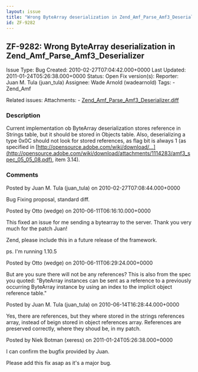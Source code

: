 ```yaml
---
layout: issue
title: "Wrong ByteArray deserialization in Zend_Amf_Parse_Amf3_Deserializer"
id: ZF-9282
---
```


ZF-9282: Wrong ByteArray deserialization in Zend\_Amf\_Parse\_Amf3\_Deserializer
--------------------------------------------------------------------------------

 Issue Type: Bug Created: 2010-02-27T07:04:42.000+0000 Last Updated: 2011-01-24T05:26:38.000+0000 Status: Open Fix version(s): 
 Reporter:  Juan M. Tula (juan\_tula)  Assignee:  Wade Arnold (wadearnold)  Tags: - Zend\_Amf
 
 Related issues: 
 Attachments: - [Zend\_Amf\_Parse\_Amf3\_Deserializer.diff](/issues/secure/attachment/12808/Zend_Amf_Parse_Amf3_Deserializer.diff)
 
### Description

Current implementation ob ByteArray deserialization stores reference in Strings table, but it should be stored in Objects table. Also, deserializing a type 0x0C should not look for stored references, as flag bit is always 1 (as specified in [http://opensource.adobe.com/wiki/download/…](http://opensource.adobe.com/wiki/download/attachments/1114283/amf3_spec_05_05_08.pdf), item 3.14).

 

 

### Comments

Posted by Juan M. Tula (juan\_tula) on 2010-02-27T07:08:44.000+0000

Bug Fixing proposal, standard diff.

 

 

Posted by Otto (wedge) on 2010-06-11T06:16:10.000+0000

This fixed an issue for me sending a bytearray to the server. Thank you very much for the patch Juan!

Zend, please include this in a future release of the framework.

ps. I'm running 1.10.5

 

 

Posted by Otto (wedge) on 2010-06-11T06:29:24.000+0000

But are you sure there will not be any references? This is also from the spec you quoted: "ByteArray instances can be sent as a reference to a previously occurring ByteArray instance by using an index to the implicit object reference table."

 

 

Posted by Juan M. Tula (juan\_tula) on 2010-06-14T16:28:44.000+0000

Yes, there are references, but they where stored in the strings references array, instead of beign stored in object references array. References are preserved correctly, where they shoud be, in my patch.

 

 

Posted by Niek Botman (xeress) on 2011-01-24T05:26:38.000+0000

I can confirm the bugfix provided by Juan.

Please add this fix asap as it's a major bug.

 

 